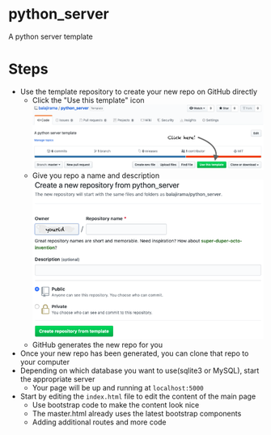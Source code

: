# python_server
 A python server template

# Steps
* Use the template repository to create your new repo on GitHub directly
   * Click the "Use this template" icon
   ![Step 1](doc/img/step1.png)
   * Give you repo a name and description
   ![Step 2](doc/img/step2.png)
   * GitHub generates the new repo for you
* Once your new repo has been generated, you can clone that repo to your computer
* Depending on which database you want to use(sqlite3 or MySQL), start the appropriate server
   * Your page will be up and running at `localhost:5000`
* Start by editing the `index.html` file to edit the content of the main page
   * Use bootstrap code to make the content look nice
   * The master.html already uses the latest bootstrap components
   * Adding additional routes and more code
